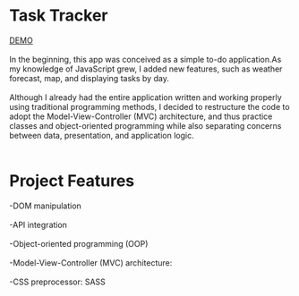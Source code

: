# Task Tracker

[DEMO](https://task-tracker-z.netlify.app/)<br /><br />
In the beginning, this app was conceived as a simple to-do application.As my knowledge of JavaScript grew, I added new features, such as weather forecast, map, and displaying tasks by day.<br /><br />
Although I already had the entire application written and working properly using traditional programming methods, I decided to restructure the code to adopt the Model-View-Controller (MVC) architecture, and thus practice classes and object-oriented programming while also separating concerns between data, presentation, and application logic.<br /><br />

# Project Features

-DOM manipulation <br /><br />
-API integration <br /><br />
-Object-oriented programming (OOP)<br /><br />
-Model-View-Controller (MVC) architecture:<br /><br />
-CSS preprocessor: SASS
